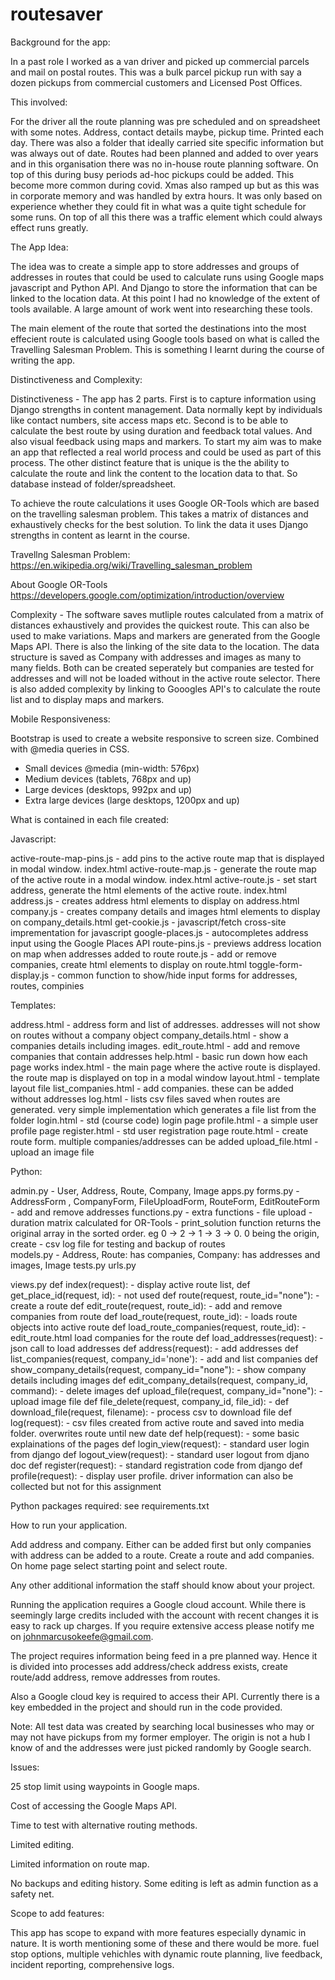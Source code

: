 # routesaver

Background for the app:

In a past role I worked as a van driver and picked up commercial parcels and mail on postal routes. This was a bulk parcel pickup run with say a dozen pickups from commercial customers and Licensed Post Offices. 

This involved:

For the driver all the route planning was pre scheduled and on spreadsheet with some notes. Address, contact details maybe, pickup time. Printed each day. There was also a folder that ideally carried site specific information but was always out of date. Routes had been planned and added to over years and in this organisation there was no in-house route planning software. On top of this during busy periods ad-hoc pickups could be added. This become more common during covid. Xmas also ramped up but as this was in corporate memory and was handled by extra hours. It was only based on experience whether they could fit in what was a quite tight schedule for some runs. On top of all this there was a traffic element which could always effect runs greatly.

The App Idea:

The idea was to create a simple app to store addresses and groups of addresses in routes that could be used to calculate runs using Google maps javascript and Python API. And Django to store the information that can be linked to the location data. At this point I had no knowledge of the extent of tools available. A large amount of work went into researching these tools. 

The main element of the route that sorted the destinations into the most effecient route is calculated using Google tools based on what is called the Travelling Salesman Problem. This is something I learnt during the course of writing the app.

Distinctiveness and Complexity:

Distinctiveness - The app has 2 parts. First is to capture information using Django strengths in content management. Data normally kept by individuals like contact numbers, site access maps etc. Second is to be able to calculate the best route by using duration and feedback total values. And also visual feedback using maps and markers. To start my aim was to make an app that reflected a real world process and could be used as part of this process. The other distinct feature that is unique is the the ability to calculate the route and link the content to the location data to that. So database instead of folder/spreadsheet.

To achieve the route calculations it uses Google OR-Tools which are based on the travelling salesman problem. This takes a matrix of distances and exhaustively checks for the best solution. To link the data it uses Django strengths in content as learnt in the course.

Travellng Salesman Problem: https://en.wikipedia.org/wiki/Travelling_salesman_problem

About Google OR-Tools https://developers.google.com/optimization/introduction/overview


Complexity - The software saves mutliple routes calculated from a matrix of distances exhaustively and provides the quickest route. This can also be used to make variations. Maps and markers are generated from the Google Maps API. There is also the linking of the site data to the location. The data structure is saved as Company with addresses and images as many to many fields. Both can be created seperately but companies are tested for addresses and will not be loaded without in the active route selector. There is also added complexity by linking to Gooogles API's to calculate the route list and to display maps and markers.


Mobile Responsiveness:

Bootstrap is used to create a website responsive to screen size. Combined with @media queries in CSS.
 
- Small devices @media (min-width: 576px) 
- Medium devices (tablets, 768px and up)
- Large devices (desktops, 992px and up)
- Extra large devices (large desktops, 1200px and up)

What is contained in each file created:

Javascript:

active-route-map-pins.js - add pins to the active route map that is displayed in modal window. index.html
active-route-map.js - generate the route map of the active route in a modal window. index.html
active-route.js - set start address, generate the html elements of the active route. index.html
address.js - creates address html elements to display on address.html
company.js - creates company details and images html elements to display on company_details.html
get-cookie.js - javascript/fetch cross-site imprementation for javascript
google-places.js - autocompletes address input using the Google Places API
route-pins.js - previews address location on map when addresses added to route
route.js - add or remove companies, create html elements to display on route.html
toggle-form-display.js - common function to show/hide input forms for addresses, routes, compinies

Templates:

address.html - address form and list of addresses. addresses will not show on routes without a company object
company_details.html - show a companies details including images.
edit_route.html - add and remove companies that contain addresses
help.html - basic run down how each page works
index.html - the main page where the active route is displayed. the route map is displayed on top in a modal window
layout.html - template layout file
list_companies.html - add companies. these can be added without addresses
log.html - lists csv files saved when routes are generated. very simple implementation which generates a file list from the folder
login.html - std (course code) login page
profile.html - a simple user profile page
register.html - std user registration page
route.html - create route form. multiple companies/addresses can be added
upload_file.html - upload an image file


Python:

admin.py - User, Address, Route, Company, Image
apps.py
forms.py - AddressForm , CompanyForm, FileUploadForm, RouteForm, EditRouteForm - add and remove addresses
functions.py - extra functions 
             - file upload
             - duration matrix calculated for OR-Tools
             - print_solution function returns the original array in the sorted order. eg 0 -> 2 -> 1 -> 3 -> 0. 0 being the origin, create
             - csv log file for testing and backup of routes             
models.py - Address, Route: has companies, Company: has addresses and images, Image
tests.py
urls.py 

views.py
  def index(request): - display active route list, 
  def get_place_id(request, id): - not used
  def route(request, route_id="none"): - create a route
  def edit_route(request, route_id): - add and remove companies from route
  def load_route(request, route_id): - loads route objects into active route
  def load_route_companies(request, route_id): - edit_route.html load companies for the route
  def load_addresses(request): - json call to load addresses
  def address(request): - add addresses
  def list_companies(request, company_id='none'): - add and list companies
  def show_company_details(request, company_id="none"): - show company details including images
  def edit_company_details(request, company_id, command): - delete images
  def upload_file(request, company_id="none"): - upload image file
  def file_delete(request, company_id, file_id): -
  def download_file(request, filename): - process csv to download file
  def log(request): - csv files created from active route and saved into media folder. overwrites route until new date 
  def help(request): - some basic explainations of the pages
  def login_view(request): - standard user login from django
  def logout_view(request): - standard user logout from djano doc
  def register(request): -  standard registration code from django
  def profile(request): - display user profile. driver information can also be collected but not for this assignment
    

Python packages required: see requirements.txt

How to run your application.

Add address and company. Either can be added first but only companies with address can be added to a route. Create a route and add companies. On home page select starting point and select route.

Any other additional information the staff should know about your project.

Running the application requires a Google cloud account. While there is seemingly large credits 
included with the account with recent changes it is easy to rack up charges. If you require extensive 
access please notify me on johnmarcusokeefe@gmail.com.

The project requires information being feed in a pre planned way. Hence it is divided into processes add address/check address exists, create route/add address, remove addresses from routes.

Also a Google cloud key is required to access their API. Currently there is a key embedded in the project and should run in the code provided. 

Note: All test data was created by searching local businesses who may or may not have pickups from my former employer. The origin is not a hub I know of and the addresses were just picked randomly by Google search.

Issues: 

25 stop limit using waypoints in Google maps. 

Cost of accessing the Google Maps API.

Time to test with alternative routing methods.

Limited editing.

Limited information on route map.

No backups and editing history. Some editing is left as admin function as a safety net.

Scope to add features:

This app has scope to expand with more features especially dynamic in nature. It is worth mentioning some of these and there would be more. fuel stop options, multiple vehichles with dynamic route planning, live feedback, incident reporting, comprehensive logs.
